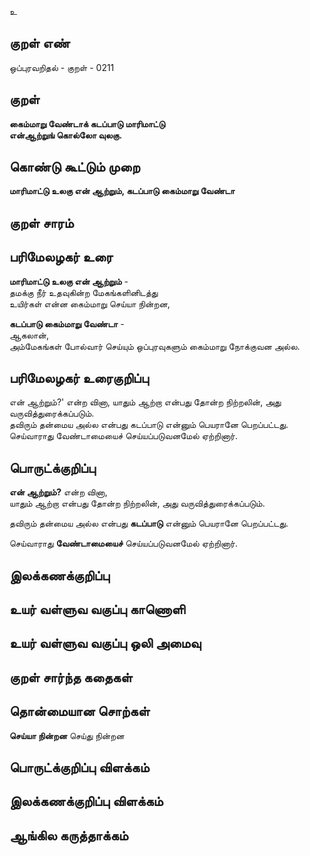 உ

## குறள் எண் 

ஒப்புரவறிதல் - குறள் - 0211  

## குறள் 

**கைம்மாறு வேண்டாக் கடப்பாடு மாரிமாட்டு  
என்ஆற்றுங் கொல்லோ வுலகு.** 

## கொண்டு கூட்டும் முறை

**மாரிமாட்டு உலகு என் ஆற்றும், கடப்பாடு கைம்மாறு வேண்டா**

## குறள் சாரம் 


## பரிமேலழகர் உரை

**மாரிமாட்டு உலகு என் ஆற்றும்** -  
தமக்கு நீர் உதவுகின்ற மேகங்களினிடத்து  
உயிர்கள் என்ன கைம்மாறு செய்யா நின்றன,  

**கடப்பாடு கைம்மாறு வேண்டா** -  
ஆகலான்,  
அம்மேகங்கள் போல்வார் செய்யும் ஒப்புரவுகளும் கைம்மாறு நோக்குவன அல்ல. 

## பரிமேலழகர் உரைகுறிப்பு   

என் ஆற்றும்?' என்ற வினா, யாதும் ஆற்றா என்பது தோன்ற நிற்றலின், அது வருவித்துரைக்கப்படும்.  
தவிரும் தன்மைய அல்ல என்பது கடப்பாடு என்னும் பெயரானே பெறப்பட்டது.  
செய்வாராது வேண்டாமையைச் செய்யப்படுவனமேல் ஏற்றினார்.   

## பொருட்க்குறிப்பு 

**என் ஆற்றும்?** என்ற வினா,  
யாதும் ஆற்றா என்பது தோன்ற நிற்றலின், அது வருவித்துரைக்கப்படும்.  

தவிரும் தன்மைய அல்ல என்பது **கடப்பாடு** என்னும் பெயரானே பெறப்பட்டது.  

செய்வாராது **வேண்டாமையைச்** செய்யப்படுவனமேல் ஏற்றினார்.  

## இலக்கணக்குறிப்பு  


## உயர் வள்ளுவ வகுப்பு காணொளி


## உயர் வள்ளுவ வகுப்பு ஒலி அமைவு 

 
## குறள் சார்ந்த கதைகள் 


## தொன்மையான சொற்கள்

**செய்யா நின்றன** செய்து நின்றன   

## பொருட்க்குறிப்பு விளக்கம்


## இலக்கணக்குறிப்பு விளக்கம்


## ஆங்கில கருத்தாக்கம் 


